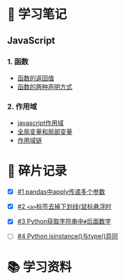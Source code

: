 # :notebook_with_decorative_cover: 学习笔记
## JavaScript
### 1. 函数
- [函数的返回值](https://github.com/BellaZZZZZ/haizhetang.github.io/blob/main/notes/javascript-pink/%E5%87%BD%E6%95%B0.md#%E5%87%BD%E6%95%B0%E7%9A%84%E8%BF%94%E5%9B%9E%E5%80%BC)
- [函数的两种声明方式](https://github.com/BellaZZZZZ/haizhetang.github.io/blob/main/notes/javascript-pink/%E5%87%BD%E6%95%B0.md#%E5%87%BD%E6%95%B0%E7%9A%84%E4%B8%A4%E7%A7%8D%E5%A3%B0%E6%98%8E%E6%96%B9%E5%BC%8F)
### 2. 作用域
- [javascript作用域](https://github.com/BellaZZZZZ/haizhetang.github.io/blob/main/notes/javascript-pink/%E4%BD%9C%E7%94%A8%E5%9F%9F.md#javascript%E4%BD%9C%E7%94%A8%E5%9F%9F)
- [全局变量和局部变量](https://github.com/BellaZZZZZ/haizhetang.github.io/blob/main/notes/javascript-pink/%E4%BD%9C%E7%94%A8%E5%9F%9F.md#%E5%85%A8%E5%B1%80%E5%8F%98%E9%87%8F%E5%92%8C%E5%B1%80%E9%83%A8%E5%8F%98%E9%87%8F)
- [作用域链](https://github.com/BellaZZZZZ/haizhetang.github.io/blob/main/notes/javascript-pink/%E4%BD%9C%E7%94%A8%E5%9F%9F.md#%E4%BD%9C%E7%94%A8%E5%9F%9F%E9%93%BE)

# :memo: 碎片记录
- [x] [#1 pandas中apply传递多个参数](https://github.com/BellaZZZZZ/haizhetang.github.io/issues/1)
- [x] [#2 `<a>`标签去掉下划线(鼠标悬浮时](https://github.com/BellaZZZZZ/haizhetang.github.io/issues/2)
- [x] [#3 Python获取字符串中`#`后面数字](https://github.com/BellaZZZZZ/haizhetang.github.io/issues/3)
- [ ] [#4 Python isinstance()与type()异同](https://github.com/BellaZZZZZ/haizhetang.github.io/issues/4)


# :books: 学习资料
